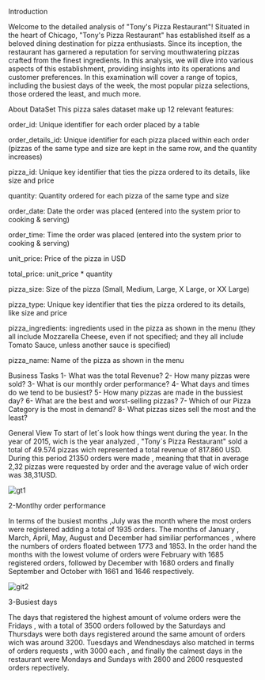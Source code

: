 Introduction 

Welcome to the detailed analysis of "Tony's Pizza Restaurant"! Situated in the heart of Chicago, "Tony's Pizza Restaurant" has established itself as a beloved dining destination for pizza enthusiasts. Since its inception, the restaurant has garnered a reputation for serving mouthwatering pizzas crafted from the finest ingredients. In this analysis, we will dive into various aspects of this establishment, providing insights into its operations and customer preferences. In this examination will cover a range of topics, including the busiest days of the week, the most popular pizza selections, those ordered the least, and much more.

About DataSet
This pizza sales dataset make up 12 relevant features:

order_id: Unique identifier for each order placed by a table

order_details_id: Unique identifier for each pizza placed within each order (pizzas of the same type and size are kept in the same row, and the quantity increases)

pizza_id: Unique key identifier that ties the pizza ordered to its details, like size and price

quantity: Quantity ordered for each pizza of the same type and size

order_date: Date the order was placed (entered into the system prior to cooking & serving)

order_time: Time the order was placed (entered into the system prior to cooking & serving)

unit_price: Price of the pizza in USD

total_price: unit_price * quantity

pizza_size: Size of the pizza (Small, Medium, Large, X Large, or XX Large)

pizza_type: Unique key identifier that ties the pizza ordered to its details, like size and price

pizza_ingredients: ingredients used in the pizza as shown in the menu (they all include Mozzarella Cheese, even if not specified; and they all include Tomato Sauce, unless another sauce is specified)

pizza_name: Name of the pizza as shown in the menu

Business Tasks
1- What was the total Revenue?
2- How many pizzas were sold?
3- What is our monthly order performance?
4- What days and times do we tend to be busiest?
5- How many pizzas are made in the bussiest day?
6- What are the best and worst-selling pizzas?
7- Which of our Pizza Category is the most in demand?
8- What pizzas sizes sell the most and the least?

General View
To start of let´s look how things went during the year. In the year of 2015, wich is the year analyzed , "Tony´s Pizza Restaurant" sold a total of 49.574 pizzas wich represented a total revenue of 817.860 USD. During this period 21350 orders were made , meaning that that in average 2,32 pizzas were requested by order and the average value of wich order was 38,31USD.

![gt1](https://github.com/AndreCammoes/pizza_sales/assets/160741788/342f0253-9e23-4b8a-8a80-f5c8941ede8b)

2-Montlhy order performance

In terms of the busiest months ,July was the month where the most orders were registered adding a total of 1935 orders. The months of January , March, April, May, August and December had similiar performances , where the numbers of orders floated between 1773 and 1853. In the order hand the months with the lowest volume of orders were February with 1685 registered orders, followed by December with 1680 orders and finally September and October with 1661 and 1646 respectively.

![git2](https://github.com/AndreCammoes/pizza_sales/assets/160741788/dbb5719f-7715-4dd4-905c-26b558ffbf2d)

3-Busiest days

The days that registered the highest amount of volume orders were the Fridays , with a total of 3500 orders followed by the Saturdays and Thursdays were both days registered around the same amount of orders wich was around 3200. Tuesdays and Wendnesdays also matched in terms of orders requests , with 3000 each , and finally the calmest days in the restaurant were Mondays and Sundays with 2800 and 2600 resquested orders repectively.







